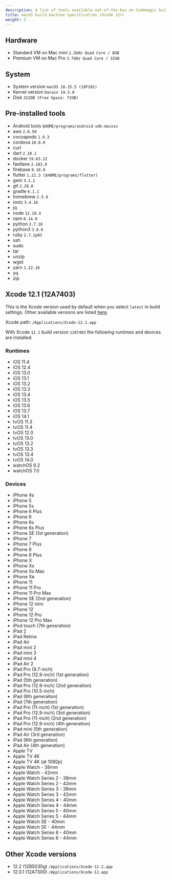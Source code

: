 ```yaml
---
description: A list of tools available out-of-the-box on Codemagic build machines.
title: macOS build machine specification (Xcode 12+)
weight: 2
---
```


## Hardware

- Standard VM on Mac mini `2.3GHz Quad Core / 8GB`
- Premium VM on Mac Pro `3.7GHz Quad Core / 32GB`

## System

- System version `macOS 10.15.5 (19F101)`
- Kernel version `Darwin 19.5.0`
- Disk `322GB (Free Space: 72GB)`

## Pre-installed tools

- Android tools `$HOME/programs/android-sdk-macosx`
- aws `2.0.50`
- cocoapods `1.9.3`
- cordova `10.0.0`
- curl
- dart `2.10.1`
- docker `19.03.12`
- fastlane `2.163.0`
- firebase `8.10.0`
- flutter `1.22.3 ($HOME/programs/flutter)`
- gem `3.1.2`
- git `2.28.0`
- gradle `6.1.1`
- homebrew `2.5.6`
- ionic `5.4.16`
- jq
- node `12.18.4`
- npm `6.14.8`
- python `2.7.16`
- python3 `3.8.6`
- ruby `2.7.1p83`
- ssh
- sudo
- tar
- unzip
- wget
- yarn `1.22.10`
- yq
- zip

## Xcode 12.1 (12A7403)

This is the Xcode version used by default when you select `latest` in build settings. Other available versions are listed [here](#other-xcode-versions).

Xcode path: `/Applications/Xcode-12.1.app`

With Xcode `12.1` build version `12A7403` the following runtimes and devices are installed:

### Runtimes

- iOS 11.4
- iOS 12.4
- iOS 13.0
- iOS 13.1
- iOS 13.2
- iOS 13.3
- iOS 13.4
- iOS 13.5
- iOS 13.6
- iOS 13.7
- iOS 14.1
- tvOS 11.3
- tvOS 11.4
- tvOS 12.0
- tvOS 13.0
- tvOS 13.2
- tvOS 13.3
- tvOS 13.4
- tvOS 14.0
- watchOS 6.2
- watchOS 7.0

### Devices

- iPhone 4s
- iPhone 5
- iPhone 5s
- iPhone 6 Plus
- iPhone 6
- iPhone 6s
- iPhone 6s Plus
- iPhone SE (1st generation)
- iPhone 7
- iPhone 7 Plus
- iPhone 8
- iPhone 8 Plus
- iPhone X
- iPhone Xs
- iPhone Xs Max
- iPhone Xʀ
- iPhone 11
- iPhone 11 Pro
- iPhone 11 Pro Max
- iPhone SE (2nd generation)
- iPhone 12 mini
- iPhone 12
- iPhone 12 Pro
- iPhone 12 Pro Max
- iPod touch (7th generation)
- iPad 2
- iPad Retina
- iPad Air
- iPad mini 2
- iPad mini 3
- iPad mini 4
- iPad Air 2
- iPad Pro (9.7-inch)
- iPad Pro (12.9-inch) (1st generation)
- iPad (5th generation)
- iPad Pro (12.9-inch) (2nd generation)
- iPad Pro (10.5-inch)
- iPad (6th generation)
- iPad (7th generation)
- iPad Pro (11-inch) (1st generation)
- iPad Pro (12.9-inch) (3rd generation)
- iPad Pro (11-inch) (2nd generation)
- iPad Pro (12.9-inch) (4th generation)
- iPad mini (5th generation)
- iPad Air (3rd generation)
- iPad (8th generation)
- iPad Air (4th generation)
- Apple TV
- Apple TV 4K
- Apple TV 4K (at 1080p)
- Apple Watch - 38mm
- Apple Watch - 42mm
- Apple Watch Series 2 - 38mm
- Apple Watch Series 2 - 42mm
- Apple Watch Series 3 - 38mm
- Apple Watch Series 3 - 42mm
- Apple Watch Series 4 - 40mm
- Apple Watch Series 4 - 44mm
- Apple Watch Series 5 - 40mm
- Apple Watch Series 5 - 44mm
- Apple Watch SE - 40mm
- Apple Watch SE - 44mm
- Apple Watch Series 6 - 40mm
- Apple Watch Series 6 - 44mm

## Other Xcode versions

- 12.2 (12B5035g) `/Applications/Xcode-12.2.app`
- 12.0.1 (12A7300) `/Applications/Xcode-12.app`
